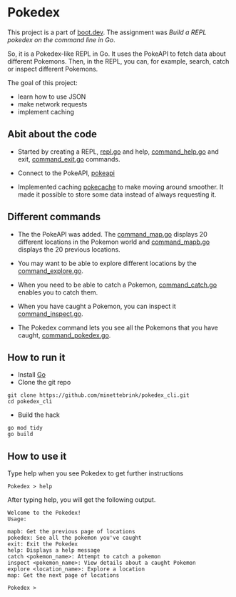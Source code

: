 # Pokedex

This project is a part of [boot.dev](https//boot.dev). The assignment was _Build a REPL pokedex on the command line in Go_. 

So, it is a Pokedex-like REPL in Go. It uses the PokeAPI to fetch data about different Pokemons. Then, in the REPL, you can, for example, search, catch or inspect different Pokemons. 


The goal of this project: 
- learn how to use JSON 
- make network requests
- implement caching

## Abit about the code
- Started by creating a REPL, [repl.go](repl.go) and help, [command_help.go](command_help.go) and exit, [command_exit.go](command_exit.go) commands.  

- Connect to the PokeAPI, [pokeapi](internal/pokeapi/)

- Implemented caching [pokecache](interal/pokecache) to make moving around smoother. It made it possible to store some data instead of always requesting it. 

## Different commands
- The the PokeAPI was added. The [command_map.go](command_map.go) displays 20 different locations in the Pokemon world and [command_mapb.go](command_mapb.go) displays the 20 previous locations.

- You may want to be able to explore different locations by the [command_explore.go](command_explore.go).

- When you need to be able to catch a Pokemon, [command_catch.go](command_catch.go) enables you to catch them.

- When you have caught a Pokemon, you can inspect it [command_inspect.go](command_inspect.go).

- The Pokedex command lets you see all the Pokemons that you have caught, [command_pokedex.go](command_pokedex.go).




## How to run it 
- Install [Go](https://go.dev/) 
- Clone the git repo
```
git clone https://github.com/minettebrink/pokedex_cli.git
cd pokedex_cli
```

- Build the hack

```
go mod tidy 
go build 
```

## How to use it 
Type help when you see Pokedex to get further instructions

```
Pokedex > help 
```

After typing help, you will get the following output.
```
Welcome to the Pokedex!
Usage:

mapb: Get the previous page of locations
pokedex: See all the pokemon you've caught
exit: Exit the Pokedex
help: Displays a help message
catch <pokemon_name>: Attempt to catch a pokemon
inspect <pokemon_name>: View details about a caught Pokemon
explore <location_name>: Explore a location
map: Get the next page of locations

Pokedex >
```